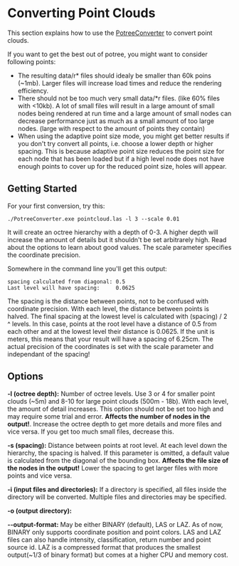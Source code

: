 
# Converting Point Clouds

This section explains how to use the  [PotreeConverter](https://github.com/potree/PotreeConverter) to convert point clouds.

If you want to get the best out of potree, you might want to consider following points:

* The resulting data/r* files should idealy be smaller than 60k poins (~1mb). Larger files will increase load times and reduce the rendering efficiency.
* There should not be too much very small data/*r files. (like 60% files with <10kb).
A lot of small files will result in a large amount of small nodes being rendered at run time and a large amount of small nodes can decrease performance just as much as a small amount of too large nodes. (large with respect to the amount of points they contain)
* When using the adaptive point size mode, you might get better results if you don't try convert all points, i.e. choose a lower depth or higher spacing. This is because adaptive point size reduces the point size for each node that has been loaded but if a high level node does not have enough points to cover up for the reduced point size, holes will appear.



## Getting Started

For your first conversion, try this:

```
./PotreeConverter.exe pointcloud.las -l 3 --scale 0.01
```

It will create an octree hierarchy with a depth of 0-3. A higher depth will increase the amount of details but it shouldn't be set arbitrarely high. Read about the options to learn about good values.
The scale parameter specifies the coordinate precision.

Somewhere in the command line you'll get this output:
```
spacing calculated from diagonal: 0.5
Last level will have spacing:     0.0625
```

The spacing is the distance between points, not to be confused with coordinate precision. With each level, the distance between points is halved. The final spacing at the lowest level is calculated with (spacing) / 2 ^ levels.
In this case, points at the root level have a distance of 0.5 from each other and at the lowest level their distance is 0.0625. If the unit is meters, this means that your result will have a spacing of 6.25cm. The actual precision of the coordinates is set with the scale parameter and independant of the spacing!


## Options

__-l (octree depth):__ Number of octree levels. Use 3 or 4 for smaller point clouds (~5m) and 8-10 for large point clouds (500m - 18b). With each level, the amount of detail increases. This option should not be set too high and may require some trial and error. __Affects the number of nodes in the output!__. Increase the octree depth to get more details and more files and vice versa. If you get too much small files, decrease this.

__-s (spacing):__ Distance between points at root level. At each level down the hierarchy, the spacing is halved. If this parameter is omitted, a default value is calculated from the diagonal of the bounding box. __Affects the file size of the nodes in the output!__ Lower the spacing to get larger files with more points and vice versa.

__-i (input files and directories):__ If a directory is specified, all files inside the directory will be converted. Multiple files and directories may be specified.

__-o (output directory):__

__--output-format:__ May be either BINARY (default), LAS or LAZ. As of now, BINARY only supports coordinate position and point colors. LAS and LAZ files can also handle intensity, classification, return number and point source id. LAZ is a compressed format that produces the smallest output(~1/3 of binary format) but comes at a higher CPU and memory cost.
